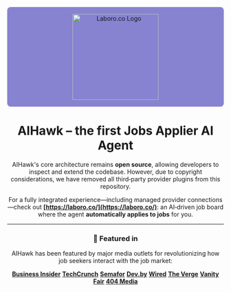 <a name="top"></a>

<div align="center">

<a name="top"></a>

<div align="center" style="background-color: rgb(135,131,209); padding: 1rem; border-radius: 0.5rem; margin-top: 1rem;">
  <a href="https://laboro.co/">
    <img src="https://laboro.co/landing/logo.svg" alt="Laboro.co Logo" width="200" />
  </a>
</div>


# AIHawk – the first Jobs Applier AI Agent

AIHawk's core architecture remains **open source**, allowing developers to inspect and extend the codebase. However, due to copyright considerations, we have removed all third‑party provider plugins from this repository.

For a fully integrated experience—including managed provider connections—check out **[https://laboro.co/](https://laboro.co/)**: an AI‑driven job board where the agent **automatically applies to jobs** for you.


---

### 📰 Featured in

AIHawk has been featured by major media outlets for revolutionizing how job seekers interact with the job market:

[**Business Insider**](https://www.businessinsider.com/aihawk-applies-jobs-for-you-linkedin-risks-inaccuracies-mistakes-2024-11)
[**TechCrunch**](https://techcrunch.com/2024/10/10/a-reporter-used-ai-to-apply-to-2843-jobs/)
[**Semafor**](https://www.semafor.com/article/09/12/2024/linkedins-have-nots-and-have-bots)
[**Dev.by**](https://devby.io/news/ya-razoslal-rezume-na-2843-vakansii-po-17-v-chas-kak-ii-boty-vytesnyaut-ludei-iz-protsessa-naima.amp)
[**Wired**](https://www.wired.it/article/aihawk-come-automatizzare-ricerca-lavoro/)
[**The Verge**](https://www.theverge.com/2024/10/10/24266898/ai-is-enabling-job-seekers-to-think-like-spammers)
[**Vanity Fair**](https://www.vanityfair.it/article/intelligenza-artificiale-candidature-di-lavoro)
[**404 Media**](https://www.404media.co/i-applied-to-2-843-roles-the-rise-of-ai-powered-job-application-bots/)

